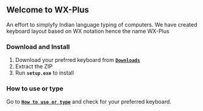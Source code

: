 ## Welcome to WX-Plus

An effort to simplyfy Indian language typing of computers. We have created keyboard layout based on WX notation hence the name WX-Plus

### Download and Install
1. Download your prefrred keyboard from [__`Downloads`__](https://atulsnapy.github.io/WX-plus/downloads/) 
2. Extract the ZIP
3. Run **`setup.exe`** to install

### How to use or type
Go to [**`How to use or type`**](https://atulsnapy.github.io/WX-plus/howtouse/) and check for your preferred keyboard.
